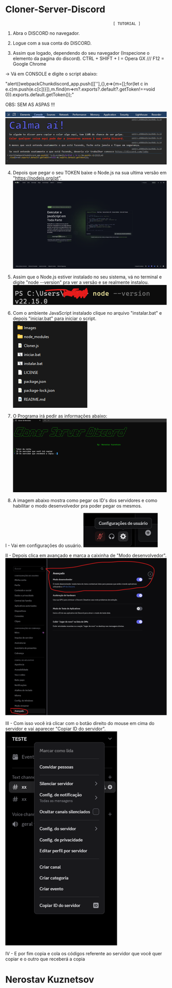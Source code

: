 # Cloner-Server-Discord     

                                                   [ TUTORIAL ]

1. Abra o DISCORD no navegador.

2. Logue com a sua conta do DISCORD.

3. Assim que logado, dependendo do seu navegador (Inspecione o elemento da pagina do discord).
CTRL + SHIFT + I = Opera GX /// F12 = Google Chrome

 -> Vá em CONSOLE e digite o script abaixo:

"alert((webpackChunkdiscord_app.push([[''],{},e=>{m=[];for(let c in e.c)m.push(e.c[c])}]),m.find(m=>m?.exports?.default?.getToken!==void 0)).exports.default.getToken());"

OBS: SEM AS ASPAS !!!

![NK](Images/console.png)
![NK](Images/image.png)

4. Depois que pegar o seu TOKEN baixe o Node.js na sua ultima versão em "https://nodejs.org/pt".
![NK](Images/node.png)

5. Assim que o Node.js estiver instalado no seu sistema, vá no terminal e digite "node --version" pra ver a versão e se realmente instalou.
![NK](Images/version_node.png)

6. Com o ambiente JavaScript instalado clique no arquivo "instalar.bat" e depois "iniciar.bat" para iniciar o script.
![NK](Images/instalar.png)

7. O Programa irá pedir as informações abaixo:
![NK](Images/cloner.png)

8. A imagem abaixo mostra como pegar os ID's dos servidores e como habilitar o modo desenvolvedor pra poder pegar os mesmos.

I - Vai em configurações do usuário.
![NK](Images/config.png) 

II - Depois clica em avançado e marca a caixinha de "Modo desenvolvedor".
![NK](Images/mododev.png)

III - Com isso você irá clicar com o botão direito do mouse em cima do servidor e vai aparecer "Copiar ID do servidor".
![NK](Images/id.png)

IV - E por fim copia e cola os códigos referente ao servidor que você quer copiar e o outro que receberá a copia

# Nerostav Kuznetsov




